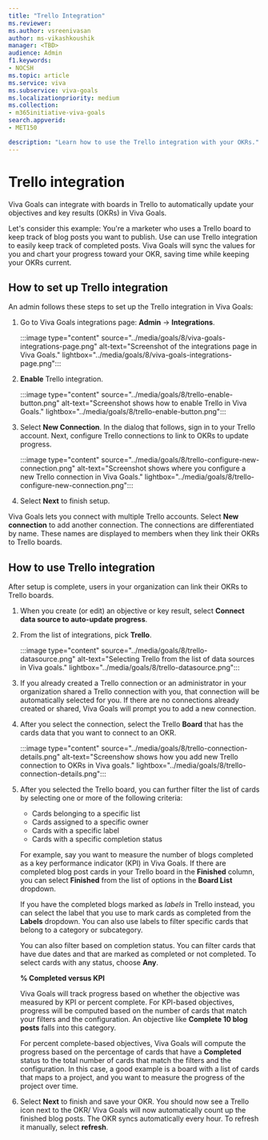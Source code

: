 ```yaml
---
title: "Trello Integration"
ms.reviewer: 
ms.author: vsreenivasan
author: ms-vikashkoushik
manager: <TBD>
audience: Admin
f1.keywords:
- NOCSH
ms.topic: article
ms.service: viva
ms.subservice: viva-goals
ms.localizationpriority: medium
ms.collection:  
- m365initiative-viva-goals
search.appverid:
- MET150

description: "Learn how to use the Trello integration with your OKRs."
---
```


# Trello integration

Viva Goals can integrate with boards in Trello to automatically update your objectives and key results (OKRs) in Viva Goals. 
    
Let's consider this example: You're a marketer who uses a Trello board to keep track of blog posts you want to publish. Use can use Trello integration to easily keep track of completed posts. Viva Goals will sync the values for you and chart your progress toward your OKR, saving time while keeping your OKRs current.

## How to set up Trello integration

An admin follows these steps to set up the Trello integration in Viva Goals: 

1. Go to Viva Goals integrations page:  **Admin** -> **Integrations**.
    
    :::image type="content" source="../media/goals/8/viva-goals-integrations-page.png" alt-text="Screenshot of the integrations page in Viva Goals." lightbox="../media/goals/8/viva-goals-integrations-page.png":::

2. **Enable** Trello integration.
    
    :::image type="content" source="../media/goals/8/trello-enable-button.png" alt-text="Screenshot shows how to enable Trello in Viva Goals." lightbox="../media/goals/8/trello-enable-button.png":::

3. Select **New Connection**. In the dialog that follows, sign in to your Trello account. Next, configure Trello connections to link to OKRs to update progress.
    
     :::image type="content" source="../media/goals/8/trello-configure-new-connection.png" alt-text="Screenshot shows where you configure a new Trello connection in Viva Goals." lightbox="../media/goals/8/trello-configure-new-connection.png":::

4. Select **Next** to finish setup.

Viva Goals lets you connect with multiple Trello accounts. Select **New connection** to add another connection. The connections are differentiated by name. These names are displayed to members when they link their OKRs to Trello boards.

## How to use Trello integration

After setup is complete, users in your organization can link their OKRs to Trello boards.

1. When you create (or edit) an objective or key result, select **Connect data source to auto-update progress**.

2. From the list of integrations, pick **Trello**.
    
    :::image type="content" source="../media/goals/8/trello-datasource.png" alt-text="Selecting Trello from the list of data sources in Viva goals." lightbox="../media/goals/8/trello-datasource.png":::

3. If you already created a Trello connection or an administrator in your organization shared a Trello connection with you, that connection will be automatically selected for you. If there are no connections already created or shared, Viva Goals will prompt you to add a new connection.

4. After you select the connection, select the Trello **Board** that has the cards data that you want to connect to an OKR.
    
    :::image type="content" source="../media/goals/8/trello-connection-details.png" alt-text="Screenshow shows how you add new Trello connection to OKRs in Viva goals." lightbox="../media/goals/8/trello-connection-details.png":::

5. After you selected the Trello board, you can further filter the list of cards by selecting one or more of the following criteria:

    - Cards belonging to a specific list
    - Cards assigned to a specific owner
    - Cards with a specific label
    - Cards with a specific completion status

    For example, say you want to measure the number of blogs completed as a key performance indicator (KPI) in Viva Goals. If there are completed blog post cards in your Trello board in the **Finished** column, you can select **Finished** from the list of options in the **Board List** dropdown.

    If you have the completed blogs marked as *labels* in Trello instead, you can select the label that you use to mark cards as completed from the **Labels** dropdown. You can also use labels to filter specific cards that belong to a category or subcategory.

    You can also filter based on completion status. You can filter cards that have due dates and that are marked as completed or not completed. To select cards with any status, choose **Any**.

    **% Completed versus KPI**

    Viva Goals will track progress based on whether the objective was measured by KPI or percent complete. For KPI-based objectives, progress will be computed based on the number of cards that match your filters and the configuration. An objective like **Complete 10 blog posts** falls into this category.

    For percent complete-based objectives, Viva Goals will compute the progress based on the percentage of cards that have a **Completed** status to the total number of cards that match the filters and the configuration. In this case, a good example is a board with a list of cards that maps to a project, and you want to measure the progress of the project over time.

6. Select **Next** to finish and save your OKR. You should now see a Trello icon next to the OKR/ Viva Goals will now automatically count up the finished blog posts. The OKR syncs automatically every hour. To  refresh it manually, select **refresh**. 
    